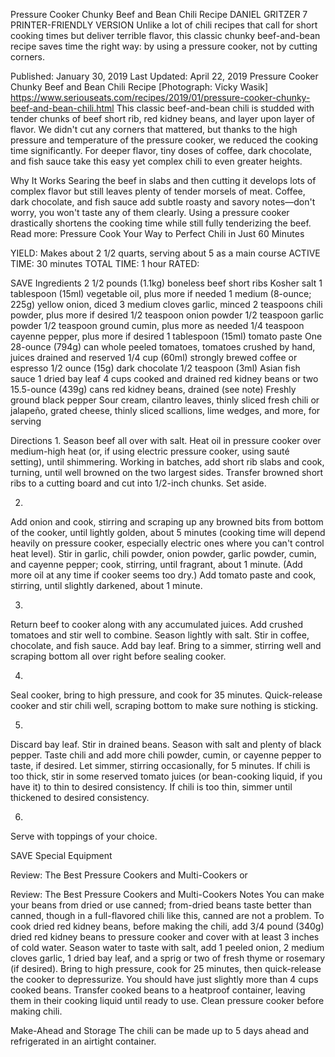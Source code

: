 Pressure Cooker Chunky Beef and Bean Chili Recipe
DANIEL GRITZER
7     PRINTER-FRIENDLY VERSION
Unlike a lot of chili recipes that call for short cooking times but deliver terrible flavor, this classic chunky beef-and-bean recipe saves time the right way: by using a pressure cooker, not by cutting corners.

Published: January 30, 2019 Last Updated: April 22, 2019
Pressure Cooker Chunky Beef and Bean Chili Recipe
[Photograph: Vicky Wasik]
https://www.seriouseats.com/recipes/2019/01/pressure-cooker-chunky-beef-and-bean-chili.html
This classic beef-and-bean chili is studded with tender chunks of beef short rib, red kidney beans, and layer upon layer of flavor. We didn't cut any corners that mattered, but thanks to the high pressure and temperature of the pressure cooker, we reduced the cooking time significantly. For deeper flavor, tiny doses of coffee, dark chocolate, and fish sauce take this easy yet complex chili to even greater heights.

Why It Works
Searing the beef in slabs and then cutting it develops lots of complex flavor but still leaves plenty of tender morsels of meat.
Coffee, dark chocolate, and fish sauce add subtle roasty and savory notes—don't worry, you won't taste any of them clearly.
Using a pressure cooker drastically shortens the cooking time while still fully tenderizing the beef.
Read more: Pressure Cook Your Way to Perfect Chili in Just 60 Minutes

YIELD:
Makes about 2 1/2 quarts, serving about 5 as a main course
ACTIVE TIME:
30 minutes
TOTAL TIME:
1 hour
RATED:
    
 SAVE
Ingredients
2 1/2 pounds (1.1kg) boneless beef short ribs
Kosher salt
1 tablespoon (15ml) vegetable oil, plus more if needed
1 medium (8-ounce; 225g) yellow onion, diced
3 medium cloves garlic, minced
2 teaspoons chili powder, plus more if desired
1/2 teaspoon onion powder
1/2 teaspoon garlic powder
1/2 teaspoon ground cumin, plus more as needed
1/4 teaspoon cayenne pepper, plus more if desired
1 tablespoon (15ml) tomato paste
One 28-ounce (794g) can whole peeled tomatoes, tomatoes crushed by hand, juices drained and reserved
1/4 cup (60ml) strongly brewed coffee or espresso
1/2 ounce (15g) dark chocolate
1/2 teaspoon (3ml) Asian fish sauce
1 dried bay leaf
4 cups cooked and drained red kidney beans or two 15.5-ounce (439g) cans red kidney beans, drained (see note)
Freshly ground black pepper
Sour cream, cilantro leaves, thinly sliced fresh chili or jalapeño, grated cheese, thinly sliced scallions, lime wedges, and more, for serving

Directions
1.
Season beef all over with salt. Heat oil in pressure cooker over medium-high heat (or, if using electric pressure cooker, using sauté setting), until shimmering. Working in batches, add short rib slabs and cook, turning, until well browned on the two largest sides. Transfer browned short ribs to a cutting board and cut into 1/2-inch chunks. Set aside.

2.
Add onion and cook, stirring and scraping up any browned bits from bottom of the cooker, until lightly golden, about 5 minutes (cooking time will depend heavily on pressure cooker, especially electric ones where you can't control heat level). Stir in garlic, chili powder, onion powder, garlic powder, cumin, and cayenne pepper; cook, stirring, until fragrant, about 1 minute. (Add more oil at any time if cooker seems too dry.) Add tomato paste and cook, stirring, until slightly darkened, about 1 minute.

3.
Return beef to cooker along with any accumulated juices. Add crushed tomatoes and stir well to combine. Season lightly with salt. Stir in coffee, chocolate, and fish sauce. Add bay leaf. Bring to a simmer, stirring well and scraping bottom all over right before sealing cooker.

4.
Seal cooker, bring to high pressure, and cook for 35 minutes. Quick-release cooker and stir chili well, scraping bottom to make sure nothing is sticking.

5.
Discard bay leaf. Stir in drained beans. Season with salt and plenty of black pepper. Taste chili and add more chili powder, cumin, or cayenne pepper to taste, if desired. Let simmer, stirring occasionally, for 5 minutes. If chili is too thick, stir in some reserved tomato juices (or bean-cooking liquid, if you have it) to thin to desired consistency. If chili is too thin, simmer until thickened to desired consistency.

6.
Serve with toppings of your choice.

 SAVE
Special Equipment

Review: The Best Pressure Cookers and Multi-Cookers
or

Review: The Best Pressure Cookers and Multi-Cookers
Notes
You can make your beans from dried or use canned; from-dried beans taste better than canned, though in a full-flavored chili like this, canned are not a problem. To cook dried red kidney beans, before making the chili, add 3/4 pound (340g) dried red kidney beans to pressure cooker and cover with at least 3 inches of cold water. Season water to taste with salt, add 1 peeled onion, 2 medium cloves garlic, 1 dried bay leaf, and a sprig or two of fresh thyme or rosemary (if desired). Bring to high pressure, cook for 25 minutes, then quick-release the cooker to depressurize. You should have just slightly more than 4 cups cooked beans. Transfer cooked beans to a heatproof container, leaving them in their cooking liquid until ready to use. Clean pressure cooker before making chili.

Make-Ahead and Storage
The chili can be made up to 5 days ahead and refrigerated in an airtight container.
